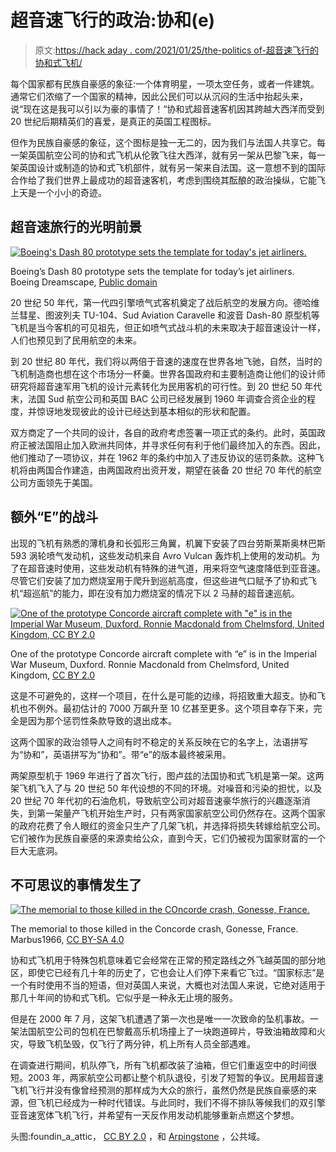 # 超音速飞行的政治:协和(e)

> 原文:[https://hack aday . com/2021/01/25/the-politics of-超音速飞行的协和式飞机/](https://hackaday.com/2021/01/25/the-politics-of-supersonic-flight-the-concorde/)

每个国家都有民族自豪感的象征:一个体育明星，一项太空任务，或者一件建筑。通常它们浓缩了一个国家的精神，因此公民们可以从沉闷的生活中抬起头来，说“现在这是我可以引以为豪的事情了！“协和式超音速客机因其跨越大西洋而受到 20 世纪后期精英们的喜爱，是真正的英国工程图标。

但作为民族自豪感的象征，这个图标是独一无二的，因为我们与法国人共享它。每一架英国航空公司的协和式飞机从伦敦飞往大西洋，就有另一架从巴黎飞来，每一架英国设计或制造的协和式飞机部件，就有另一架来自法国。这一意想不到的国际合作给了我们世界上最成功的超音速客机，考虑到围绕其酝酿的政治操纵，它能飞上天是一个小小的奇迹。

## 超音速旅行的光明前景

[![Boeing's Dash 80 prototype sets the template for today's jet airliners.](../Images/8475685bbd56c7949e30e4cabf83e500.png)](https://hackaday.com/wp-content/uploads/2020/12/827px-Air_to_air_photo_of_the_Dash_80_FA239925.jpeg)

Boeing’s Dash 80 prototype sets the template for today’s jet airliners. Boeing Dreamscape, [Public domain](https://commons.wikimedia.org/wiki/File:Air_to_air_photo_of_the_Dash_80_FA239925.jpg)

20 世纪 50 年代，第一代四引擎喷气式客机奠定了战后航空的发展方向。德哈维兰彗星、图波列夫 TU-104、Sud Aviation Caravelle 和波音 Dash-80 原型机等飞机是当今客机的可见祖先，但正如喷气式战斗机的未来取决于超音速设计一样，人们也预见到了民用航空的未来。

到 20 世纪 80 年代，我们将以两倍于音速的速度在世界各地飞驰，自然，当时的飞机制造商也想在这个市场分一杯羹。世界各国政府和主要制造商让他们的设计师研究将超音速军用飞机的设计元素转化为民用客机的可行性。到 20 世纪 50 年代末，法国 Sud 航空公司和英国 BAC 公司已经发展到 1960 年调查合资企业的程度，并惊讶地发现彼此的设计已经达到基本相似的形状和配置。

双方商定了一个共同的设计，各自的政府考虑签署一项正式的条约。此时，英国政府正被法国阻止加入欧洲共同体，并寻求任何有利于他们最终加入的东西。因此，他们推动了一项协议，并在 1962 年的条约中加入了违反协议的惩罚条款。这种飞机将由两国合作建造，由两国政府出资开发，期望在装备 20 世纪 70 年代的航空公司方面领先于美国。

## 额外“E”的战斗

出现的飞机有熟悉的薄机身和长弧形三角翼，机翼下安装了四台劳斯莱斯奥林巴斯 593 涡轮喷气发动机，这些发动机来自 Avro Vulcan 轰炸机上使用的发动机。为了在超音速时使用，这些发动机有特殊的进气道，用来将空气速度降低到亚音速。尽管它们安装了加力燃烧室用于爬升到巡航高度，但这些进气口赋予了协和式飞机“超巡航”的能力，即在没有加力燃烧室的情况下以 2 马赫的超音速巡航。

[![One of the prototype Concorde aircraft complete with "e" is in the Imperial War Museum, Duxford. Ronnie Macdonald from Chelmsford, United Kingdom, CC BY 2.0](../Images/4fd3e794d7ca6faf1d1d0d265e7379b2.png)](https://hackaday.com/wp-content/uploads/2020/12/1280px-Concorde_G-AXDN_36253045144.jpeg)

One of the prototype Concorde aircraft complete with “e” is in the Imperial War Museum, Duxford. Ronnie Macdonald from Chelmsford, United Kingdom, [CC BY 2.0](https://commons.wikimedia.org/wiki/File:Concorde_G-AXDN_(36253045144).jpg)

这是不可避免的，这样一个项目，在什么是可能的边缘，将招致重大超支。协和飞机也不例外。最初估计的 7000 万飙升至 10 亿甚至更多。这个项目幸存下来，完全是因为那个惩罚性条款导致的退出成本。

这两个国家的政治领导人之间有时不稳定的关系反映在它的名字上，法语拼写为“协和”，英语拼写为“协和”。带“e”的版本最终被采用。

两架原型机于 1969 年进行了首次飞行，图卢兹的法国协和式飞机是第一架。这两架飞机飞入了与 20 世纪 50 年代设想的不同的环境。对噪音和污染的担忧，以及 20 世纪 70 年代初的石油危机，导致航空公司对超音速豪华旅行的兴趣逐渐消失，到第一架量产飞机开始生产时，只有两家国家航空公司仍然存在。这两个国家的政府花费了令人眼红的资金只生产了几架飞机，并选择将损失转嫁给航空公司。它们被作为民族自豪感的来源卖给公众，直到今天，它们仍被视为国家财富的一个巨大无底洞。

## 不可思议的事情发生了

[![The memorial to those killed in the COncorde crash, Gonesse, France.](../Images/158fd2b6ff17bceba2975f31acc56a6d.png)](https://hackaday.com/wp-content/uploads/2020/12/768px-Gedenktafel_an_der_Absturzstelle_bei_Gonesse_im_August_2018.jpeg)

The memorial to those killed in the Concorde crash, Gonesse, France. Marbus1966, [CC BY-SA 4.0](https://commons.wikimedia.org/wiki/File:Gedenktafel_an_der_Absturzstelle_bei_Gonesse_im_August_2018.jpg)

协和式飞机用于特殊包机意味着它会经常在正常的预定路线之外飞越英国的部分地区，即使它已经有几十年的历史了，它也会让人们停下来看它飞过。“国家标志”是一个有时使用不当的短语，但对英国人来说，大概也对法国人来说，它绝对适用于那几十年间的协和式飞机。它似乎是一种永无止境的服务。

但是在 2000 年 7 月，这架飞机遭遇了第一次也是唯一一次致命的坠机事故。一架法国航空公司的包机在巴黎戴高乐机场撞上了一块跑道碎片，导致油箱故障和火灾，导致飞机坠毁，仅飞行了两分钟，机上所有人员全部遇难。

在调查进行期间，机队停飞，所有飞机都改装了油箱，但它们重返空中的时间很短。2003 年，两家航空公司都让整个机队退役，引发了短暂的争议。民用超音速飞机飞行并没有像曾经预测的那样成为大众的旅行，虽然仍然是民族自豪感的来源，但飞机已经成为一种时代错误。与此同时，我们不得不排队等候我们的双引擎亚音速宽体飞机飞行，并希望有一天反作用发动机能够重新点燃这个梦想。

头图:foundin_a_attic， [CC BY 2.0](https://commons.wikimedia.org/wiki/File:Concorde_(33204258501).jpg) ，和 [Arpingstone](https://commons.wikimedia.org/wiki/File:Concorde_on_Bristol.jpg) ，公共域。
